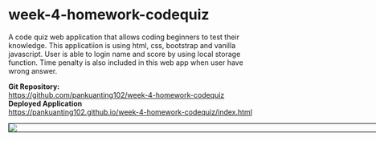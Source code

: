 # week-4-homework-codequiz
A code quiz web application that allows coding beginners to test their knowledge. This applicatiion is using html, css, bootstrap and vanilla javascript. User is able to login name and score by using local storage function. Time penalty is also included in this web app when user have wrong answer. 

<b>Git Repository:</b>
<br>https://github.com/pankuanting102/week-4-homework-codequiz
<br><b>Deployed Application</b> 
<br>https://pankuanting102.github.io/week-4-homework-codequiz/index.html

<div style="width: 90vw; margin: auto; border: 1px black solid">
<img src="assets/Oct-01-2020 01-00-02.gif">
</div>

